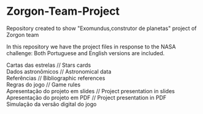 # Zorgon-Team-Project
Repository created to show "Exomundus,construtor de planetas" project of Zorgon team

In this repository we have the project files in response to the NASA challenge:
Both Portuguese and English versions are included.

Cartas das estrelas // Stars cards <br /> 
Dados astronômicos // Astronomical data <br /> 
Referências // Bibliographic references <br /> 
Regras do jogo // Game rules <br /> 
Apresentação do projeto em slides // Project presentation in slides <br /> 
Apresentação do projeto em PDF // Project presentation in PDF <br /> 
Simulação da versão digital do jogo<br /> 
 
